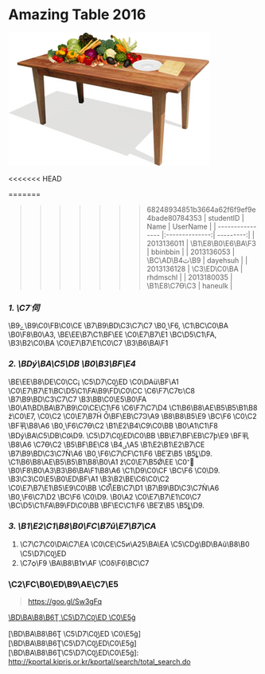 **Amazing Table 2016**
==================

![amztable](https://raw.githubusercontent.com/haneulk/amz/master/amztable.png)




<<<<<<< HEAD

=======
>>>>>>> 68248934851b3664a62f6f9ef9e4bade80784353
| studentID        | Name           | UserName  |
| ---------------- |:--------------:| ---------:|
| 2013136011       | \B1\E8\B0\E6\BA\F3         | bbinbbin  |
| 2013136053       | \BC\AD\B4ٿ\B9         | dayehsuh  |
| 2013136128       | \C3ְ\ED\C0\BA         | rhdmschl  |
| 2013180035       | \B1\E8\C7ϴ\C3         | haneulk   |



### *1. \C7ʿ伺*
\B9ݺ\B9\C0\FB\C0\CE \B7\B9\BD\C3\C7\C7 \B0˻\F6, \C1\BC\C0\BA \B0\F8\B0\A3, \BE\EE\B7\C1\BF\EE \C0\E7\B7\E1 \BC\D5\C1\FA, \B3\B2\C0\BA \C0\E7\B7\E1\C0\C7 \B3\B6\BA\F1


### *2. \BDý\BA\C5\DB \B0\B3\BF\E4*
\BE\EE\B8\DE\C0\CC¡ \C5\D7\C0̺\ED \C0\DAü\BF\A1 \C0\E7\B7\E1\BC\D5\C1\FA\B9\FD\C0\CC \C6\F7\C7Ե\C8 \B7\B9\BD\C3\C7\C7 \B3\BB\C0\E5\B0\FA \B0\A1\BD\BA\B7\B9\C0\CE\C1\F6 \C6\F7\C7\D4 \C1\B6\B8\AE\B5\B5\B1\B8 ž\C0\E7, \C0ִ\C2 \C0\E7\B7Ḧ Ȱ\BF\EB\C7Ͽ\A9 \B8\B8\B5\E9 \BC\F6 \C0ִ\C2 \BF丮\B8\A6 \B0˻\F6\C7ϴ\C2 \B1\E2\B4\C9\C0\BB \B0\A1\C1\F8 \BDý\BA\C5\DB\C0̴\D9.
\C5\D7\C0̺\ED\C0\BB \BB\E7\BF\EB\C7ϸ\E9 \BF丮\B8\A6 \C7ϴ\C2 \B5\BF\BE\C8 \B4ٸ\A5 \B1\E2\B1\E2\B7\CE \B7\B9\BD\C3\C7Ǹ\A6 \B0˻\F6\C7\CF\C1\F6 \BEʾƵ\B5 \B5ȴ\D9.
\C1\B6\B8\AE\B5\B5\B1\B8\B0\A1 ž\C0\E7\B5Ǿ\EE \C0־ \B0\F8\B0\A3\B3\B6\BA\F1\B8\A6 \C1\D9\C0\CF \BC\F6 \C0ִ\D9.
\B3\C3\C0\E5\B0\ED\BF\A1 \B3\B2\BE\C6\C0ִ\C2 \C0\E7\B7\E1\B5\E9\C0\BB \C0̿\EB\C7\D1 \B7\B9\BD\C3\C7Ǹ\A6 \B0˻\F6\C7\D2 \BC\F6 \C0ִ\D9.
\B0\A2 \C0\E7\B7\E1\C0\C7 \BC\D5\C1\FA\B9\FD\C0\BB \BFܿ\EC\C1\F6 \BEʾƵ\B5 \B5ȴ\D9.


### *3. \B1\E2\C1\B8\B0\FC\B7û\E7\B7\CA*
1. \C7\C7\C0\DA\C7\EA \C0\CE\C5ͷ\A2Ƽ\BA\EA \C5\CDġ\BD\BAũ\B8\B0 \C5\D7\C0̺\ED
2. \C7ѻ\F9 \BA\B8\B1۷\AF \C0δ\F6\BC\C7


### \C2\FC\B0\ED\B9\AE\C7\E5
> https://goo.gl/Sw3gFq

[\BD\BA\B8\B6Ʈ \C5\D7\C0̺\ED \C0\E5ġ](http://kportal.kipris.or.kr/kportal/search/total_search.do)

[\BD\BA\B8\B6Ʈ \C5\D7\C0̺\ED \C0\E5ġ][\BD\BA\B8\B6Ʈ\C5\D7\C0̺\ED\C0\E5ġ]
[\BD\BA\B8\B6Ʈ\C5\D7\C0̺\ED\C0\E5ġ]: http://kportal.kipris.or.kr/kportal/search/total_search.do


